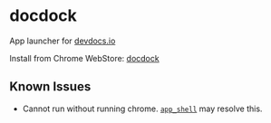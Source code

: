# docdock

App launcher for [devdocs.io](http://devdocs.io)

Install from Chrome WebStore: [docdock](https://chrome.google.com/webstore/detail/docdock/kcagdcfbfbjkhmkneamnghdbgfbgdhcf)

## Known Issues

- Cannot run without running chrome. [`app_shell`](http://thenextweb.com/google/2014/02/05/google-building-minimal-environment-running-chrome-apps-without-full-chrome-process/) may resolve this.
